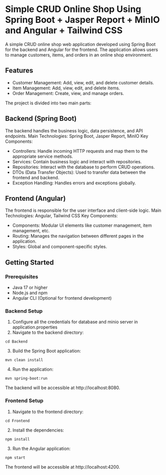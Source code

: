 ﻿# Simple CRUD Online Shop Using Spring Boot + Jasper Report + MinIO and Angular + Tailwind CSS

A simple CRUD online shop web application developed using Spring Boot for the backend and Angular for the frontend. The application allows users to manage customers, items, and orders in an online shop environment.

## Features
- Customer Management: Add, view, edit, and delete customer details.
- Item Management: Add, view, edit, and delete items.
- Order Management: Create, view, and manage orders.

The project is divided into two main parts:

## Backend (Spring Boot)
The backend handles the business logic, data persistence, and API endpoints.
Main Technologies: Spring Boot, Jasper Report, MinIO
Key Components:
- Controllers: Handle incoming HTTP requests and map them to the appropriate service methods.
- Services: Contain business logic and interact with repositories.
- Repositories: Interact with the database to perform CRUD operations.
- DTOs (Data Transfer Objects): Used to transfer data between the frontend and backend.
- Exception Handling: Handles errors and exceptions globally.

## Frontend (Angular)
The frontend is responsible for the user interface and client-side logic.
Main Technologies: Angular, Tailwind CSS
Key Components:
- Components: Modular UI elements like customer management, item management, etc.
- Routing: Manages the navigation between different pages in the application.
- Styles: Global and component-specific styles.

## Getting Started
### Prerequisites
- Java 17 or higher
- Node.js and npm
- Angular CLI (Optional for frontend development)
### Backend Setup
1. Configure all the credentials for database and minio server in application.properties
2. Navigate to the backend directory:
```console
cd Backend
```
3. Build the Spring Boot application:
```console
mvn clean install
```
4. Run the application:
```console
mvn spring-boot:run
```
The backend will be accessible at http://localhost:8080.
### Frontend Setup
1. Navigate to the frontend directory:
```console
cd Frontend
```
2. Install the dependencies:
```console
npm install
```
3. Run the Angular application:
```console
npm start
```
The frontend will be accessible at http://localhost:4200.
